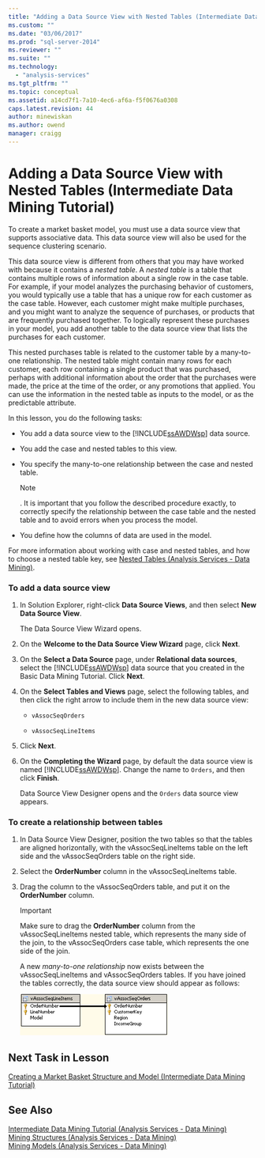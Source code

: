 ```yaml
---
title: "Adding a Data Source View with Nested Tables (Intermediate Data Mining Tutorial) | Microsoft Docs"
ms.custom: ""
ms.date: "03/06/2017"
ms.prod: "sql-server-2014"
ms.reviewer: ""
ms.suite: ""
ms.technology: 
  - "analysis-services"
ms.tgt_pltfrm: ""
ms.topic: conceptual
ms.assetid: a14cd7f1-7a10-4ec6-af6a-f5f0676a0308
caps.latest.revision: 44
author: minewiskan
ms.author: owend
manager: craigg
---
```

# Adding a Data Source View with Nested Tables (Intermediate Data Mining Tutorial)
  To create a market basket model, you must use a data source view that supports associative data. This data source view will also be used for the sequence clustering scenario.  
  
 This data source view is different from others that you may have worked with because it contains a *nested table*. A *nested table* is a table that contains multiple rows of information about a single row in the case table. For example, if your model analyzes the purchasing behavior of customers, you would typically use a table that has a unique row for each customer as the case table. However, each customer might make multiple purchases, and you might want to analyze the sequence of purchases, or products that are frequently purchased together. To logically represent these purchases in your model, you add another table to the data source view that lists the purchases for each customer.  
  
 This nested purchases table is related to the customer table by a many-to-one relationship. The nested table might contain many rows for each customer, each row containing a single product that was purchased, perhaps with additional information about the order that the purchases were made, the price at the time of the order, or any promotions that applied. You can use the information in the nested table as inputs to the model, or as the predictable attribute.  
  
 In this lesson, you do the following tasks:  
  
-   You add a data source view to the [!INCLUDE[ssAWDWsp](../includes/ssawdwsp-md.md)] data source.  
  
-   You add the case and nested tables to this view.  
  
-   You specify the many-to-one relationship between the case and nested table.  
  
    > [!NOTE]  
    >  . It is important that you follow the described procedure exactly, to correctly specify the relationship between the case table and the nested table and to avoid errors when you process the model.  
  
-   You define how the columns of data are used in the model.  
  
 For more information about working with case and nested tables, and how to choose a nested table key, see [Nested Tables &#40;Analysis Services - Data Mining&#41;](../../2014/analysis-services/data-mining/nested-tables-analysis-services-data-mining.md).  
  
### To add a data source view  
  
1.  In Solution Explorer, right-click **Data Source Views**, and then select **New Data Source View**.  
  
     The Data Source View Wizard opens.  
  
2.  On the **Welcome to the Data Source View Wizard** page, click **Next**.  
  
3.  On the **Select a Data Source** page, under **Relational data sources**, select the [!INCLUDE[ssAWDWsp](../includes/ssawdwsp-md.md)] data source that you created in the Basic Data Mining Tutorial. Click **Next**.  
  
4.  On the **Select Tables and Views** page, select the following tables, and then click the right arrow to include them in the new data source view:  
  
    -   `vAssocSeqOrders`  
  
    -   `vAssocSeqLineItems`  
  
5.  Click **Next**.  
  
6.  On the **Completing the Wizard** page, by default the data source view is named [!INCLUDE[ssAWDWsp](../includes/ssawdwsp-md.md)]. Change the name to `Orders`, and then click **Finish**.  
  
     Data Source View Designer opens and the `Orders` data source view appears.  
  
### To create a relationship between tables  
  
1.  In Data Source View Designer, position the two tables so that the tables are aligned horizontally, with the vAssocSeqLineItems table on the left side and the vAssocSeqOrders table on the right side.  
  
2.  Select the **OrderNumber** column in the vAssocSeqLineItems table.  
  
3.  Drag the column to the vAssocSeqOrders table, and put it on the **OrderNumber** column.  
  
    > [!IMPORTANT]  
    >  Make sure to drag the **OrderNumber** column from the vAssocSeqLineItems nested table, which represents the many side of the join, to the vAssocSeqOrders case table, which represents the one side of the join.  
  
     A new *many-to-one relationship* now exists between the vAssocSeqLineItems and vAssocSeqOrders tables. If you have joined the tables correctly, the data source view should appear as follows:  
  
     ![expected many-to-one join on nested and case table](../../2014/tutorials/media/dsv-nestedjoin-illustration.gif "expected many-to-one join on nested and case table")  
  
## Next Task in Lesson  
 [Creating a Market Basket Structure and Model &#40;Intermediate Data Mining Tutorial&#41;](../../2014/tutorials/creating-a-market-basket-structure-and-model-intermediate-data-mining-tutorial.md)  
  
## See Also  
 [Intermediate Data Mining Tutorial &#40;Analysis Services - Data Mining&#41;](../../2014/tutorials/intermediate-data-mining-tutorial-analysis-services-data-mining.md)   
 [Mining Structures &#40;Analysis Services - Data Mining&#41;](../../2014/analysis-services/data-mining/mining-structures-analysis-services-data-mining.md)   
 [Mining Models &#40;Analysis Services - Data Mining&#41;](../../2014/analysis-services/data-mining/mining-models-analysis-services-data-mining.md)  
  
  
